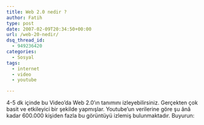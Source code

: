 ```yaml
---
title: Web 2.0 nedir ?
author: Fatih
type: post
date: 2007-02-09T20:34:50+00:00
url: /web-20-nedir/
dsq_thread_id:
  - 949236420
categories:
  - Sosyal
tags:
  - internet
  - video
  - youtube

---
```

4-5 dk içinde bu Video&#8217;da Web 2.0&#8217;ın tanımını izleyebilirsiniz. Gerçekten çok basit ve etkileyici bir şekilde yapmışlar. Youtube&#8217;un verilerine göre şu ânâ kadar 600.000 kişiden fazla bu görüntüyü izlemiş bulunmaktadır. Buyurun:
